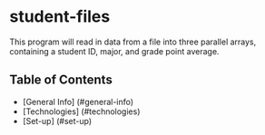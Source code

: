 # student-files
This program will read in data from a file into three parallel arrays, containing a student ID, major, and grade point average.

## Table of Contents
* [General Info] (#general-info)
* [Technologies] (#technologies)
* [Set-up] (#set-up)
